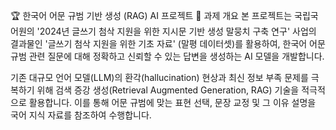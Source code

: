 🏆 한국어 어문 규범 기반 생성 (RAG) AI 프로젝트
📝 과제 개요
본 프로젝트는 국립국어원의 '2024년 글쓰기 첨삭 지원을 위한 지시문 기반 생성 말뭉치 구축 연구' 사업의 결과물인 '글쓰기 첨삭 지원을 위한 기초 자료' (말평 데이터셋)를 활용하여, 한국어 어문 규범 관련 질문에 대해 정확하고 신뢰할 수 있는 답변을 생성하는 AI 모델을 개발합니다.

기존 대규모 언어 모델(LLM)의 환각(hallucination) 현상과 최신 정보 부족 문제를 극복하기 위해 검색 증강 생성(Retrieval Augmented Generation, RAG) 기술을 적극적으로 활용합니다. 이를 통해 어문 규범에 맞는 표현 선택, 문장 교정 및 그 이유 설명을 국어 지식 자료를 참조하여 수행합니다.
